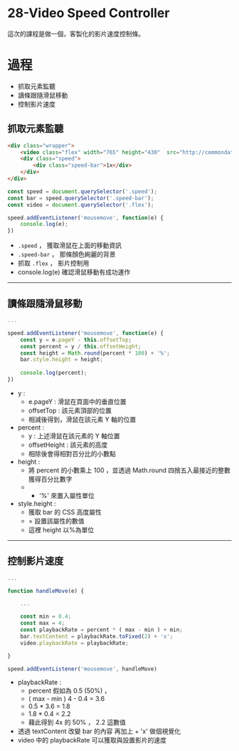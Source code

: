 # 28-Video Speed Controller

這次的課程是做一個，客製化的影片速度控制條。

# 過程
- 抓取元素監聽
- 讀條跟隨滑鼠移動
- 控制影片速度

## 抓取元素監聽
```html
<div class="wrapper">
    <video class="flex" width="765" height="430"  src="http://commondatastorage.googleapis.com/gtv-videos-bucket/sample/ElephantsDream.mp4" loop controls></video>
    <div class="speed">
        <div class="speed-bar">1x</div>
    </div>
</div>
```
```javascript
const speed = document.querySelector('.speed');
const bar = speed.querySelector('.speed-bar');
const video = document.querySelector('.flex');

speed.addEventListener('mousemove', function(e) {
    console.log(e);
})
```
- `.speed` ， 獲取滑鼠在上面的移動資訊
- `.speed-bar` ， 那條顏色絢麗的背景
- 抓取 `.flex` ， 影片控制用
- console.log(e) 確認滑鼠移動有成功運作

---
## 讀條跟隨滑鼠移動
```javascript
...

speed.addEventListener('mousemove', function(e) {
    const y = e.pageY - this.offsetTop;
    const percent = y / this.offsetHeight;
    const height = Math.round(percent * 100) + '%';
    bar.style.height = height;
    
    console.log(percent);
})
```
- y :
    - e.pageY : 滑鼠在頁面中的垂直位置
    - offsetTop : 該元素頂部的位置
    - 相減後得到，滑鼠在該元素 Y 軸的位置
- percent : 
    - y : 上述滑鼠在該元素的 Y 軸位置
    - offsetHeight : 該元素的高度
    - 相除後會得相對百分比的小數點
- height : 
    - 將 percent 的小數乘上 100 ，並透過 Math.round 四捨五入最接近的整數獲得百分比數字
    - + '%' 來置入屬性單位
- style.height : 
    - 獲取 bar 的 CSS 高度屬性
    - = 設置該屬性的數值
    - 這裡 height 以%為單位

---

## 控制影片速度
```javascript
...

function handleMove(e) {

    ... 

    const min = 0.4;
    const max = 4;
    const playbackRate = percent * ( max - min ) + min;
    bar.textContent = playbackRate.toFixed(2) + 'x';
    video.playbackRate = playbackRate;

}

speed.addEventListener('mousemove', handleMove)
```
- playbackRate :  
    - percent 假如為 0.5 (50%) ，
    - ( max - min ) 4 - 0.4 = 3.6
    - 0.5 * 3.6 = 1.8
    - 1.8 * 0.4 = 2.2
    - 藉此得到 4x 的 50% ， 2.2 這數值
- 透過 textContent 改變 bar 的內容 再加上 + 'x' 做個視覺化
- video 中的 playbackRate 可以獲取與設置影片的速度